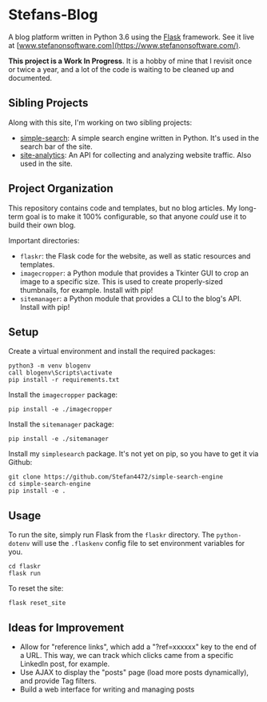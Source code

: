 # Stefans-Blog

A blog platform written in Python 3.6 using the [Flask](https://palletsprojects.com/p/flask/) framework. See it live at [www.stefanonsoftware.com](https://www.stefanonsoftware.com/).

**This project is a Work In Progress**. It is a hobby of mine that I revisit once or twice a year, and a lot of the code is waiting to be cleaned up and documented.

## Sibling Projects

Along with this site, I'm working on two sibling projects:
- [simple-search](https://github.com/Stefan4472/simple-search-engine): A simple search engine written in Python. It's used in the search bar of the site.
- [site-analytics](https://github.com/Stefan4472/site-analytics): An API for collecting and analyzing website traffic. Also used in the site.

## Project Organization 

This repository contains code and templates, but no blog articles. My long-term goal is to make it 100% configurable, so that anyone _could_ use it to build their own blog.

Important directories:
- `flaskr`: the Flask code for the website, as well as static resources and templates.
- `imagecropper`: a Python module that provides a Tkinter GUI to crop an image to a specific size. This is used to create properly-sized thumbnails, for example. Install with pip!
- `sitemanager`: a Python module that provides a CLI to the blog's API. Install with pip!

## Setup

Create a virtual environment and install the required packages:
```
python3 -m venv blogenv
call blogenv\Scripts\activate
pip install -r requirements.txt
```

Install the `imagecropper` package:
```
pip install -e ./imagecropper
```

Install the `sitemanager` package:
```
pip install -e ./sitemanager
```

Install my `simplesearch` package. It's not yet on pip, so you have to get it via Github:
```
git clone https://github.com/Stefan4472/simple-search-engine
cd simple-search-engine
pip install -e .
```


## Usage

To run the site, simply run Flask from the `flaskr` directory. The `python-dotenv` will use the `.flaskenv` config file to set environment variables for you.
```
cd flaskr 
flask run
```

To reset the site:
```
flask reset_site
```

## Ideas for Improvement
- Allow for "reference links", which add a "?ref=xxxxxx" key to the end of a URL. This way, we can track which clicks came from a specific LinkedIn post, for example.
- Use AJAX to display the "posts" page (load more posts dynamically), and provide Tag filters.
- Build a web interface for writing and managing posts